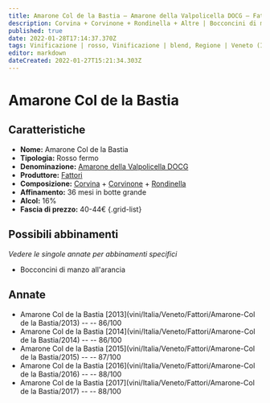 ```yaml
---
title: Amarone Col de la Bastia – Amarone della Valpolicella DOCG – Fattori – Veneto (IT) – 40-44€ – 3★
description: Corvina + Corvinone + Rondinella + Altre | Bocconcini di manzo all'arancia
published: true
date: 2022-01-28T17:14:37.370Z
tags: Vinificazione | rosso, Vinificazione | blend, Regione | Veneto (IT), Vinificazione | fermo, Prezzi | 40-44€, Valutazioni | 3 stelle, Vitigni | Corvina, Vitigni | Rondinella, Vitigni | Corvinone, Alimento | manzo, Aromatizzazione | all'arancia
editor: markdown
dateCreated: 2022-01-27T15:21:34.303Z
---
```


# Amarone Col de la Bastia

## Caratteristiche
- **Nome:** <span class="nome">Amarone Col de la Bastia</span>
- **Tipologia:** Rosso fermo
- **Denominazione:** <span class="denominazione">[Amarone della Valpolicella DOCG](/denominazioni/Italia/Veneto/DOCG/Amarone-della-Valpolicella)</span>
- **Produttore:** <span class="cantina">[Fattori](/produttori/Italia/Veneto/Fattori)</span> 
- **Composizione:** [Corvina](/vitigni/Italia/bacca-nera/corvina) + [Corvinone](/vitigni/Italia/bacca-nera/corvinone) + [Rondinella](/vitigni/Italia/bacca-nera/rondinella)
- **Affinamento:** 36 mesi in botte grande
- **Alcol:** 16%
- **Fascia di prezzo:** 40-44€
{.grid-list}

## Possibili abbinamenti
*Vedere le singole annate per abbinamenti specifici*

- Bocconcini di manzo all'arancia

## Annate
- Amarone Col de la Bastia [2013](vini/Italia/Veneto/Fattori/Amarone-Col de la Bastia/2013) -- <span class="star-3"></span> -- 86/100
- Amarone Col de la Bastia [2014](vini/Italia/Veneto/Fattori/Amarone-Col de la Bastia/2014) -- <span class="star-3"></span> -- 86/100
- Amarone Col de la Bastia [2015](vini/Italia/Veneto/Fattori/Amarone-Col de la Bastia/2015) -- <span class="star-3"></span> -- 87/100
- Amarone Col de la Bastia [2016](vini/Italia/Veneto/Fattori/Amarone-Col de la Bastia/2016) -- <span class="star-3"></span> -- 88/100
- Amarone Col de la Bastia [2017](vini/Italia/Veneto/Fattori/Amarone-Col de la Bastia/2017) -- <span class="star-3"></span> -- 88/100